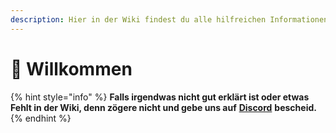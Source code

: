 ```yaml
---
description: Hier in der Wiki findest du alle hilfreichen Informationen.
---
```


# 👋 Willkommen



{% hint style="info" %}
**Falls irgendwas nicht gut erklärt ist oder etwas Fehlt in der Wiki, denn zögere nicht und gebe uns auf** [**Discord**](https://discord.com/invite/v8xkkcX3MY) **bescheid.**
{% endhint %}
